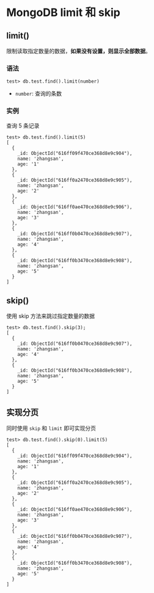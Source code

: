 # MongoDB limit 和 skip

## limit()

限制读取指定数量的数据，**如果没有设置，则显示全部数据**。

### 语法

```shell
test> db.test.find().limit(number)
```

* `number`: 查询的条数

### 实例

查询 5 条记录

```shell
test> db.test.find().limit(5)
[
  {
    _id: ObjectId("616ff09f470ce368d8e9c904"),
    name: 'zhangsan',
    age: '1'
  },
  {
    _id: ObjectId("616ff0a2470ce368d8e9c905"),
    name: 'zhangsan',
    age: '2'
  },
  {
    _id: ObjectId("616ff0ae470ce368d8e9c906"),
    name: 'zhangsan',
    age: '3'
  },
  {
    _id: ObjectId("616ff0b0470ce368d8e9c907"),
    name: 'zhangsan',
    age: '4'
  },
  {
    _id: ObjectId("616ff0b3470ce368d8e9c908"),
    name: 'zhangsan',
    age: '5'
  }
]

```





## skip()

使用 skip 方法来跳过指定数量的数据

```shell
test> db.test.find().skip(3);
[
  {
    _id: ObjectId("616ff0b0470ce368d8e9c907"),
    name: 'zhangsan',
    age: '4'
  },
  {
    _id: ObjectId("616ff0b3470ce368d8e9c908"),
    name: 'zhangsan',
    age: '5'
  }
]
```





## 实现分页

同时使用 `skip` 和 `limit` 即可实现分页

```shell
test> db.test.find().skip(0).limit(5)
[
  {
    _id: ObjectId("616ff09f470ce368d8e9c904"),
    name: 'zhangsan',
    age: '1'
  },
  {
    _id: ObjectId("616ff0a2470ce368d8e9c905"),
    name: 'zhangsan',
    age: '2'
  },
  {
    _id: ObjectId("616ff0ae470ce368d8e9c906"),
    name: 'zhangsan',
    age: '3'
  },
  {
    _id: ObjectId("616ff0b0470ce368d8e9c907"),
    name: 'zhangsan',
    age: '4'
  },
  {
    _id: ObjectId("616ff0b3470ce368d8e9c908"),
    name: 'zhangsan',
    age: '5'
  }
]
```



